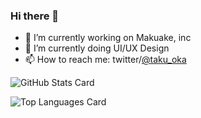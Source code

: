 ### Hi there 👋

- 🔭 I’m currently working on Makuake, inc
- 🌱 I’m currently doing UI/UX Design
- 📫 How to reach me: twitter/[@taku_oka](https://twitter.com/taku_oka)


![GitHub Stats Card](https://github-readme-stats.vercel.app/api?username=takuoka&count_private=true&show_icons=true&theme=radical)

![Top Languages Card](https://github-readme-stats.vercel.app/api/top-langs/?username=takuoka&theme=radical)
